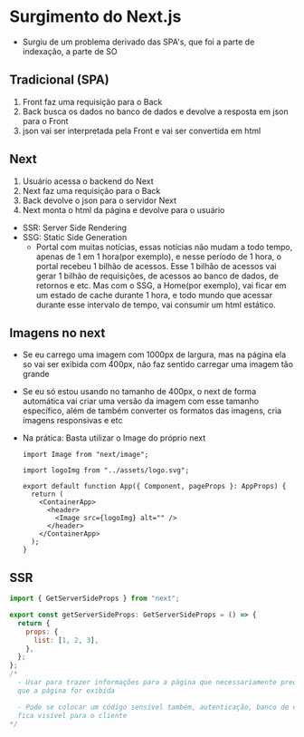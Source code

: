 # Surgimento do Next.js

- Surgiu de um problema derivado das SPA's, que foi a parte de indexação, a parte de SO

## Tradicional (SPA)

1. Front faz uma requisição para o Back
2. Back busca os dados no banco de dados e devolve a resposta em json para o Front
3. json vai ser interpretada pela Front e vai ser convertida em html

## Next

1. Usuário acessa o backend do Next
2. Next faz uma requisição para o Back
3. Back devolve o json para o servidor Next
4. Next monta o html da página e devolve para o usuário

- SSR: Server Side Rendering
- SSG: Static Side Generation
  - Portal com muitas notícias, essas notícias não mudam a todo tempo,
    apenas de 1 em 1 hora(por exemplo), e nesse período de 1 hora, o portal recebeu
    1 bilhão de acessos. Esse 1 bilhão de acessos vai gerar 1 bilhão de requisições, de acessos ao
    banco de dados, de retornos e etc. Mas com o SSG, a Home(por exemplo), vai ficar em um estado
    de cache durante 1 hora, e todo mundo que acessar durante esse intervalo de tempo, vai consumir
    um html estático.

## Imagens no next

- Se eu carrego uma imagem com 1000px de largura, mas na página ela so vai ser exibida com 400px,
  não faz sentido carregar uma imagem tão grande
- Se eu só estou usando no tamanho de 400px, o next de forma automática vai criar uma versão da
  imagem com esse tamanho específico, além de também converter os formatos das imagens,
  cria imagens responsivas e etc
- Na prática: Basta utilizar o Image do próprio next

  ```tsx
  import Image from "next/image";

  import logoImg from "../assets/logo.svg";

  export default function App({ Component, pageProps }: AppProps) {
    return (
      <ContainerApp>
        <header>
          <Image src={logoImg} alt="" />
        </header>
      </ContainerApp>
    );
  }
  ```

## SSR

```jsx
import { GetServerSideProps } from "next";

export const getServerSideProps: GetServerSideProps = () => {
  return {
    props: {
      list: [1, 2, 3],
    },
  };
};
/*
  - Usar para trazer informações para a página que necessariamente precisam estar em tela assim
  que a página for exibida

  - Pode se colocar um código sensível também, autenticação, banco de dados, já que essa função não
  fica visível para o cliente
*/
```
